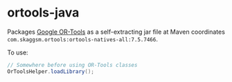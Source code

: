 # ortools-java

Packages [Google OR-Tools](https://github.com/google/or-tools) as a self-extracting jar file at Maven coordinates `com.skaggsm.ortools:ortools-natives-all:7.5.7466`.

To use:

```java
// Somewhere before using OR-Tools classes
OrToolsHelper.loadLibrary();
```
